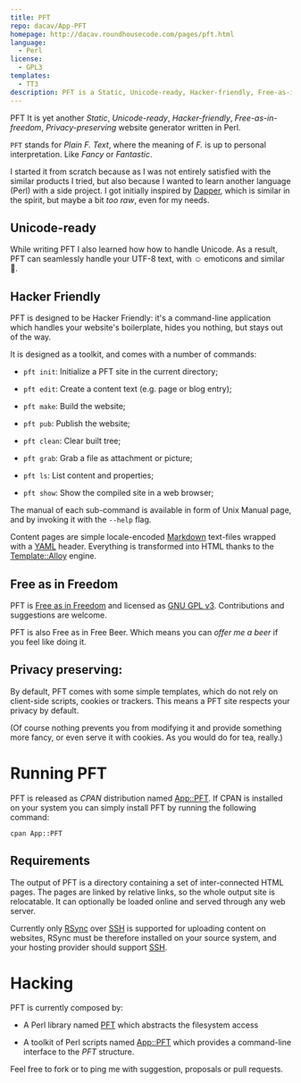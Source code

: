 ```yaml
---
title: PFT
repo: dacav/App-PFT
homepage: http://dacav.roundhousecode.com/pages/pft.html
language:
  - Perl
license:
  - GPL3
templates:
  - TT3
description: PFT is a Static, Unicode-ready, Hacker-friendly, Free-as-in-freedom, Privacy-preserving website generator written in Perl.
---
```


PFT It is yet another _Static_, _Unicode-ready_, _Hacker-friendly_,
_Free-as-in-freedom_, _Privacy-preserving_ website generator written in
Perl.

`PFT` stands for *Plain F. Text*, where the meaning of *F.* is up to
personal interpretation. Like *Fancy* or *Fantastic*.

I started it from scratch because as I was not entirely satisfied with the
similar products I tried, but also because I wanted to learn another
language (Perl) with a side project. I got initially inspired by
[Dapper][], which is similar in the spirit, but maybe a bit *too raw*,
even for my needs.

## Unicode-ready

While writing PFT I also learned how how to handle Unicode. As a result,
PFT can seamlessly handle your UTF-8 text, with ☺ emoticons and
similar 💩.

## Hacker Friendly

PFT is designed to be Hacker Friendly: it's a command-line application
which handles your website's boilerplate, hides you nothing, but stays out
of the way.

It is designed as a toolkit, and comes with a number of commands:

* `pft init`: Initialize a PFT site in the current directory;

* `pft edit`: Create a content text (e.g. page or blog entry);

* `pft make`: Build the website;

* `pft pub`: Publish the website;

* `pft clean`: Clear built tree;

* `pft grab`: Grab a file as attachment or picture;

* `pft ls`: List content and properties;

* `pft show`: Show the compiled site in a web browser;

The manual of each sub-command is available in form of Unix Manual page,
and by invoking it with the `--help` flag.

Content pages are simple locale-encoded [Markdown][] text-files wrapped
with a [YAML][] header.  Everything is transformed into HTML thanks to the
[Template::Alloy][Alloy] engine. 

## Free as in Freedom

PFT is [Free as in Freedom][Free] and licensed as [GNU GPL v3][GPL3].
Contributions and suggestions are welcome.

PFT is also Free as in Free Beer. Which means you can *offer me a beer* if
you feel like doing it.

## Privacy preserving:

By default, PFT comes with some simple templates, which do not rely on
client-side scripts, cookies or trackers. This means a PFT site respects
your privacy by default.

(Of course nothing prevents you from modifying it and provide something
more fancy, or even serve it with cookies. As you would do for tea,
really.)

# Running PFT

PFT is released as *CPAN* distribution named [App::PFT][]. If CPAN is
installed on your system you can simply install PFT by running the
following command:

    cpan App::PFT

## Requirements

The output of PFT is a directory containing a set of inter-connected HTML
pages. The pages are linked by relative links, so the whole output site is
relocatable. It can optionally be loaded online and served through any web
server.

Currently only [RSync][] over [SSH][] is supported for uploading content
on websites, RSync must be therefore installed on your source system, and
your hosting provider should support [SSH][].

# Hacking

PFT is currently composed by:

- A Perl library named [PFT][github_pft] which abstracts the filesystem
  access

- A toolkit of Perl scripts named [App::PFT][github_app_pft] which
  provides a command-line interface to the _PFT_ structure.

Feel free to fork or to ping me with suggestion, proposals or pull
requests.

[App::PFT]: https://metacpan.org/release/App-PFT
[Static]: https://www.staticgen.com/
[Free]: https://en.wikipedia.org/wiki/Free_software_movement
[GPL3]: https://www.gnu.org/licenses/gpl.html
[Dapper]: https://www.staticgen.com/dapper
[Alloy]: https://metacpan.org/pod/Template::Alloy
[Markdown]: https://daringfireball.net/projects/markdown/
[YAML]: http://yaml.org/
[RSync]: https://rsync.samba.org/
[SSH]: http://www.openssh.com/
[CPAN]: http://cpan.org/
[github_pft]: https://github.com/dacav/pft
[github_app_pft]: https://github.com/dacav/app-pft
